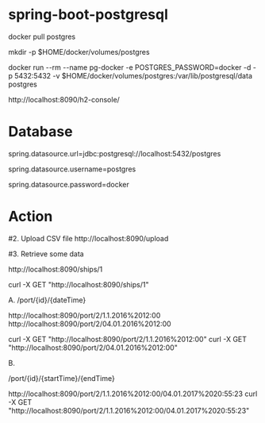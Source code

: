 # spring-boot-postgresql

docker pull postgres

mkdir -p $HOME/docker/volumes/postgres

docker run --rm   --name pg-docker -e POSTGRES_PASSWORD=docker -d -p 5432:5432 -v $HOME/docker/volumes/postgres:/var/lib/postgresql/data  postgres

http://localhost:8090/h2-console/


# Database
spring.datasource.url=jdbc:postgresql://localhost:5432/postgres

spring.datasource.username=postgres

spring.datasource.password=docker


# Action

#2. Upload CSV file http://localhost:8090/upload

#3. Retrieve some data


http://localhost:8090/ships/1

curl -X GET "http://localhost:8090/ships/1"


A.
/port/{id}/{dateTime}

http://localhost:8090/port/2/1.1.2016%2012:00
http://localhost:8090/port/2/04.01.2016%2012:00

curl -X GET "http://localhost:8090/port/2/1.1.2016%2012:00"
curl -X GET "http://localhost:8090/port/2/04.01.2016%2012:00"
        

B.

/port/{id}/{startTime}/{endTime}

http://localhost:8090/port/2/1.1.2016%2012:00/04.01.2017%2020:55:23
curl -X GET "http://localhost:8090/port/2/1.1.2016%2012:00/04.01.2017%2020:55:23"



